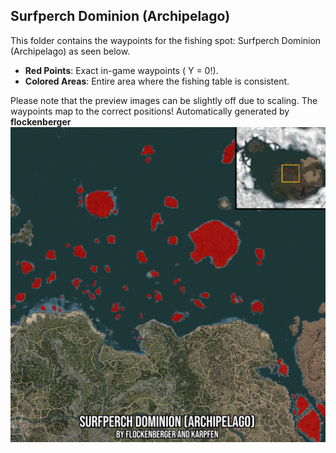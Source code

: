 ## Surfperch Dominion (Archipelago)
This folder contains the waypoints for the fishing spot: Surfperch Dominion (Archipelago) as seen below.

- **Red Points**: Exact in-game waypoints ( Y = 0!).
- **Colored Areas**: Entire area where the fishing table is consistent.

Please note that the preview images can be slightly off due to scaling. The waypoints map to the correct positions!
Automatically generated by **flockenberger**
![preview_Surfperch Dominion (Archipelago)](./Preview.webp)